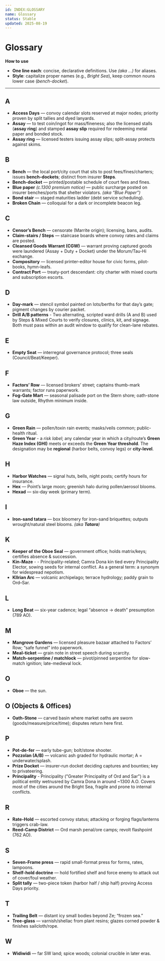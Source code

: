```yaml
---
id: INDEX:GLOSSARY
name: Glossary
status: Stable
updated: 2025-08-19
---
```


# Glossary

**How to use**
- **One line each**: concise, declarative definitions. Use *(aka …)* for aliases.   
- **Style**: capitalize proper names (e.g., *Bright Sea*), keep common nouns lower case (*bench-docket*).

---

## A

- **Access Days** — convoy calendar slots reserved at major nodes; priority proven by split tallies and dyed lanyards.  
- **Assay** — to test coin/ingot for mass/fineness; also the licensed stalls (**assay ring**) and stamped **assay slip** required for redeeming metal paper and bonded stock.  
- **Assay ring** — licensed testers issuing assay slips; split-assay protects against skims.

## B

- **Bench** — the local port/city court that sits to post fees/fines/charters; issues **bench-dockets**; distinct from insurer **Steps**.  
- **Bench-docket** — printed/postable schedule of court fees and fines.  
- **Blue paper** *(c.1300 premium notice)* — public surcharge posted on insurer benches/ports that shelter violators. *(aka “Blue Paper”)*  
- **Bond stair** — staged maturities ladder (debt service scheduling).  
- **Broken Chain** — colloquial for a dark or incomplete beacon leg.

## C

- **Censor’s Bench** — censorate (Marrite origin); licensing, bans, audits.  
- **Claim-stairs / Steps** — staircase boards where convoy rates and claims are posted.  
- **Cleansed Goods Warrant (CGW)** — warrant proving captured goods were laundered (Assay + Duty + Docket) under the Morum/Tau-Hi exchange.  
- **Compository** — licensed printer-editor house for civic forms, pilot-books, hymn-leafs.  
- **Contract Port** — treaty-port descendant: city charter with mixed courts and subscription escorts.  

## D

- **Day-mark** — stencil symbol painted on lots/berths for that day’s gate; pigment changes by courier packet.
- **Drill A/B patterns** - Two alternating, scripted ward drills (A and B) used by Steps & Mixed Courts to verify closures, clinics, kit, and signage. Both must pass within an audit window to qualify for clean-lane rebates.

## E

- **Empty Seat** — interregnal governance protocol; three seals (Council/Beat/Keeper).  

## F

- **Factors’ Row** — licensed brokers’ street; captains thumb-mark warrants; factor runs paperwork.  
- **Fog-Gate Mart** — seasonal palisade port on the Stern shore; oath-stone law outside, Rhythm minimum inside.  

## G

- **Green Rain** — pollen/toxin rain events; masks/veils common; public-health ritual.
- **Green Year** -  a *risk label*; any calendar year in which a city/route’s **Green Haze Index (GHI)** meets or exceeds the **Green Year threshold**. The designation may be **regional** (harbor belts, convoy legs) or **city-level**. 

## H

- **Harbor Watches** — signal huts, bells, night posts; certify hours for insurance.  
- **Hex** — Point’s large moon; greenish halo during pollen/aerosol blooms.
- **Hexad** — six-day week (primary term).

## I

- **Iron-sand tatara** — box bloomery for iron-sand briquettes; outputs wrought/natural steel blooms. *(aka **Tatara**)*

## K

- **Keeper of the Oboe Seal** — government office; holds matrix/keys; certifies absence & succession.  
- **Kin-Maze** - - Principality-related; Camra Dona kin tied every Principality Elector, sowing seeds for internal conflict. As a general term: a synonym for widespread nepotism.
- **Kllrian Arc** — volcanic archipelago; terrace hydrology; paddy grain to Ord–Sar.

## L

- **Long Beat** — six-year cadence; legal “absence → death” presumption (789 AO).

## M

- **Mangrove Gardens** — licensed pleasure bazaar attached to Factors’ Row; “safe funnel” into paperwork.  
- **Meal-ticket** — grain note in street speech during scarcity.  
- **Match-serpentine / matchlock** — pivot/pinned serpentine for slow-match ignition; late-medieval lock.

## O

- **Oboe** — the sun.

## O (Objects & Offices)

- **Oath-Stone** — carved basin where market oaths are sworn (goods/measure/price/time); disputes return here first.

## P

- **Pot-de-fer** — early tube-gun; bolt/stone shooter.  
- **Pozzolan (A/B)** — volcanic ash graded for hydraulic mortar; A = underwater/splash.  
- **Prize Docket** — insurer-run docket deciding captures and bounties; key to privateering.
- **Principality** - Principality ("Greater Principality of Ord and Sar") is a political entity wetnusred by Camra Dona in around ~1300 A.O. Covers most of the cities around the Bright Sea, fragile and prone to internal conflicts.

## R

- **Rate-Hold** — escorted convoy status; attacking or forging flags/lanterns triggers crab-law.  
- **Reed-Camp District** — Ord marsh penal/ore camps; revolt flashpoint (762 AO).

## S

- **Seven-Frame press** — rapid small-format press for forms, rates, lampoons.  
- **Shelf-hold doctrine** — hold fortified shelf and force enemy to attack out of cover/foul weather.  
- **Split tally** — two-piece token (harbor half / ship half) proving Access Days priority.

## T

- **Trailing Belt** — distant icy small bodies beyond Ze; “frozen sea.”  
- **Tree-glass** — varnish/shellac from plant resins; glazes corned powder & finishes sailcloth/rope.

## W

- **Widiwidi** — far SW land; spice woods; colonial crucible in later eras.

